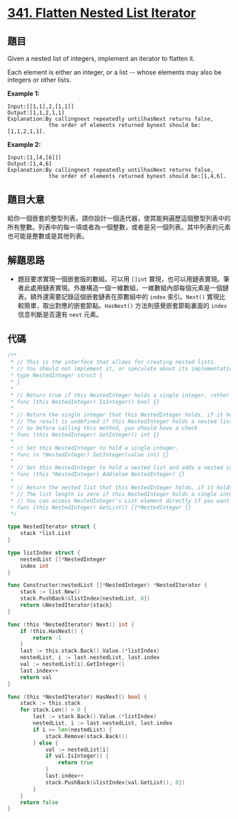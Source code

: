 # [341. Flatten Nested List Iterator](https://leetcode.com/problems/flatten-nested-list-iterator/)


## 題目

Given a nested list of integers, implement an iterator to flatten it.

Each element is either an integer, or a list -- whose elements may also be integers or other lists.

**Example 1:**

```
Input:[[1,1],2,[1,1]]
Output:[1,1,2,1,1]
Explanation:By callingnext repeatedly untilhasNext returns false,
             the order of elements returned bynext should be:[1,1,2,1,1].
```

**Example 2:**

```
Input:[1,[4,[6]]]
Output:[1,4,6]
Explanation:By callingnext repeatedly untilhasNext returns false,
             the order of elements returned bynext should be:[1,4,6].

```

## 題目大意

給你一個嵌套的整型列表。請你設計一個迭代器，使其能夠遍歷這個整型列表中的所有整數。列表中的每一項或者為一個整數，或者是另一個列表。其中列表的元素也可能是整數或是其他列表。

## 解題思路

- 題目要求實現一個嵌套版的數組。可以用 `[]int` 實現，也可以用鏈表實現。筆者此處用鏈表實現。外層構造一個一維數組，一維數組內部每個元素是一個鏈表。額外還需要記錄這個嵌套鏈表在原數組中的 `index` 索引。`Next()` 實現比較簡單，取出對應的嵌套節點。`HasNext()` 方法則感覺嵌套節點裏面的 `index` 信息判斷是否還有 `next` 元素。

## 代碼

```go
/**
 * // This is the interface that allows for creating nested lists.
 * // You should not implement it, or speculate about its implementation
 * type NestedInteger struct {
 * }
 *
 * // Return true if this NestedInteger holds a single integer, rather than a nested list.
 * func (this NestedInteger) IsInteger() bool {}
 *
 * // Return the single integer that this NestedInteger holds, if it holds a single integer
 * // The result is undefined if this NestedInteger holds a nested list
 * // So before calling this method, you should have a check
 * func (this NestedInteger) GetInteger() int {}
 *
 * // Set this NestedInteger to hold a single integer.
 * func (n *NestedInteger) SetInteger(value int) {}
 *
 * // Set this NestedInteger to hold a nested list and adds a nested integer to it.
 * func (this *NestedInteger) Add(elem NestedInteger) {}
 *
 * // Return the nested list that this NestedInteger holds, if it holds a nested list
 * // The list length is zero if this NestedInteger holds a single integer
 * // You can access NestedInteger's List element directly if you want to modify it
 * func (this NestedInteger) GetList() []*NestedInteger {}
 */

type NestedIterator struct {
    stack *list.List
}

type listIndex struct {
    nestedList []*NestedInteger
    index int
}

func Constructor(nestedList []*NestedInteger) *NestedIterator {
    stack := list.New()
    stack.PushBack(&listIndex{nestedList, 0})
    return &NestedIterator{stack}
}

func (this *NestedIterator) Next() int {
    if !this.HasNext() {
        return -1
    }
    last := this.stack.Back().Value.(*listIndex)
    nestedList, i := last.nestedList, last.index
    val := nestedList[i].GetInteger()
    last.index++
    return val
}

func (this *NestedIterator) HasNext() bool {
    stack := this.stack
    for stack.Len() > 0 {
        last := stack.Back().Value.(*listIndex)
        nestedList, i := last.nestedList, last.index
        if i >= len(nestedList) {
            stack.Remove(stack.Back())
        } else {
            val := nestedList[i]
            if val.IsInteger() {
                return true
            }
            last.index++
            stack.PushBack(&listIndex{val.GetList(), 0})
        }
    }
    return false
}
```